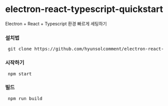 # electron-react-typescript-quickstart
 Electron + React + Typescript 환경 빠르게 세팅하기

<h3>설치법</h3>
<pre>
 git clone https://github.com/hyunsolcomment/electron-react-typescript-quickstart
</pre>

<h3>시작하기</h3>
<pre>
 npm start
</pre>

<h3>빌드</h3>
<pre>
 npm run build
</pre>
